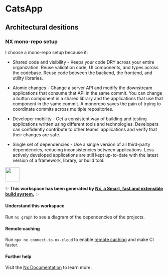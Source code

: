 # CatsApp

## Architectural desitions

### NX mono-repo setup
I choose a mono-repo setup because it:
- Shared code and visibility - Keeps your code DRY across your entire organization. Reuse validation code, UI components, and types across the codebase. Reuse code between the backend, the frontend, and utility libraries.

- Atomic changes - Change a server API and modify the downstream applications that consume that API in the same commit. You can change a button component in a shared library and the applications that use that component in the same commit. A monorepo saves the pain of trying to coordinate commits across multiple repositories.

- Developer mobility - Get a consistent way of building and testing applications written using different tools and technologies. Developers can confidently contribute to other teams’ applications and verify that their changes are safe.

- Single set of dependencies - Use a single version of all third-party dependencies, reducing inconsistencies between applications. Less actively developed applications are still kept up-to-date with the latest version of a framework, library, or build tool.

<a href="https://nx.dev" target="_blank" rel="noreferrer"><img src="https://raw.githubusercontent.com/nrwl/nx/master/images/nx-logo.png" width="45"></a>

✨ **This workspace has been generated by [Nx, a Smart, fast and extensible build system.](https://nx.dev)** ✨

#### Understand this workspace

Run `nx graph` to see a diagram of the dependencies of the projects.

#### Remote caching

Run `npx nx connect-to-nx-cloud` to enable [remote caching](https://nx.app) and make CI faster.

#### Further help

Visit the [Nx Documentation](https://nx.dev) to learn more.
